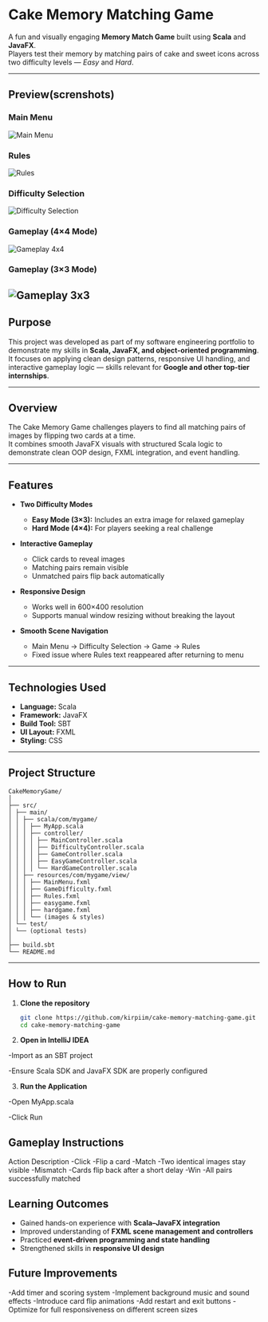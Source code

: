 # Cake Memory Matching Game

A fun and visually engaging **Memory Match Game** built using **Scala** and **JavaFX**.  
Players test their memory by matching pairs of cake and sweet icons across two difficulty levels — *Easy* and *Hard*.

---
## Preview(screnshots)

### Main Menu
![Main Menu](screenshots/main-menu.png)

### Rules
![Rules](screenshots/rules.png)

### Difficulty Selection
![Difficulty Selection](screenshots/difficulty-selection.png)

### Gameplay (4×4 Mode)
![Gameplay 4x4](screenshots/gameplay-4x4.png)

### Gameplay (3×3 Mode)
![Gameplay 3x3](screenshots/gameplay-3x3.png)
---
## Purpose

This project was developed as part of my software engineering portfolio to demonstrate my skills in **Scala, JavaFX, and object-oriented programming**.  
It focuses on applying clean design patterns, responsive UI handling, and interactive gameplay logic — skills relevant for **Google and other top-tier internships**.

---
## Overview

The Cake Memory Game challenges players to find all matching pairs of images by flipping two cards at a time.  
It combines smooth JavaFX visuals with structured Scala logic to demonstrate clean OOP design, FXML integration, and event handling.

---

## Features

- **Two Difficulty Modes**
    - **Easy Mode (3×3):** Includes an extra image for relaxed gameplay
    - **Hard Mode (4×4):** For players seeking a real challenge

- **Interactive Gameplay**
    - Click cards to reveal images
    - Matching pairs remain visible
    - Unmatched pairs flip back automatically

- **Responsive Design**
    - Works well in 600×400 resolution
    - Supports manual window resizing without breaking the layout

- **Smooth Scene Navigation**
    - Main Menu → Difficulty Selection → Game → Rules
    - Fixed issue where Rules text reappeared after returning to menu

---

## Technologies Used

- **Language:** Scala
- **Framework:** JavaFX
- **Build Tool:** SBT
- **UI Layout:** FXML
- **Styling:** CSS

---

## Project Structure
```text
CakeMemoryGame/
│
├── src/
│ ├── main/
│ │ ├── scala/com/mygame/
│ │ │ ├── MyApp.scala
│ │ │ ├── controller/
│ │ │ │ ├── MainController.scala
│ │ │ │ ├── DifficultyController.scala
│ │ │ │ ├── GameController.scala
│ │ │ │ ├── EasyGameController.scala
│ │ │ │ └── HardGameController.scala
│ │ ├── resources/com/mygame/view/
│ │ │ ├── MainMenu.fxml
│ │ │ ├── GameDifficulty.fxml
│ │ │ ├── Rules.fxml
│ │ │ ├── easygame.fxml
│ │ │ ├── hardgame.fxml
│ │ │ └── (images & styles)
│ └── test/
│ └── (optional tests)
│
├── build.sbt
└── README.md
```



---

##  How to Run

1. **Clone the repository**
   ```bash
   git clone https://github.com/kirpiim/cake-memory-matching-game.git
   cd cake-memory-matching-game
   ```
2. **Open in IntelliJ IDEA**

-Import as an SBT project

-Ensure Scala SDK and JavaFX SDK are properly configured

3. **Run the Application**

-Open MyApp.scala

-Click Run

## Gameplay Instructions
Action	Description
-Click	-Flip a card
-Match	-Two identical images stay visible
-Mismatch	-Cards flip back after a short delay
-Win	-All pairs successfully matched

## Learning Outcomes

- Gained hands-on experience with **Scala–JavaFX integration**
- Improved understanding of **FXML scene management and controllers**
- Practiced **event-driven programming and state handling**
- Strengthened skills in **responsive UI design**


## Future Improvements 
-Add timer and scoring system
-Implement background music and sound effects
-Introduce card flip animations
-Add restart and exit buttons
-Optimize for full responsiveness on different screen sizes

